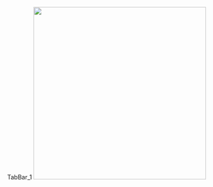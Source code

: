 TabBar_1
<img src="https://github.com/user-attachments/assets/5e2310d8-560d-46c9-9269-a39100ef0298" width="400">

